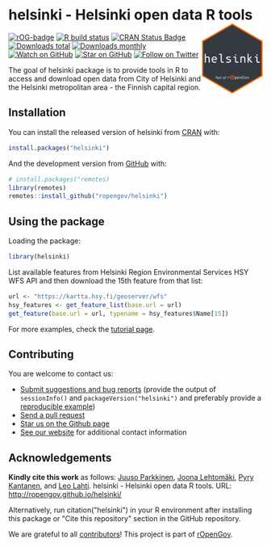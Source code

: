 
<!-- README.md is generated from README.Rmd. Please edit that file -->

# helsinki - Helsinki open data R tools <a href="https://ropengov.github.io/helsinki/"><img src="man/figures/logo.png" align="right" height="139"/></a>

<!-- badges: start -->

[![rOG-badge](https://ropengov.github.io/rogtemplate/reference/figures/ropengov-badge.svg)](https://ropengov.org/)
[![R build
status](https://github.com/rOpenGov/helsinki/workflows/R-CMD-check/badge.svg)](https://github.com/rOpenGov/helsinki/actions)
[![CRAN Status
Badge](https://www.r-pkg.org/badges/version/helsinki)](https://www.r-pkg.org/pkg/helsinki)
[![Downloads
total](http://cranlogs.r-pkg.org/badges/grand-total/helsinki)](https://cran.r-project.org/package=helsinki)
[![Downloads
monthly](https://cranlogs.r-pkg.org/badges/helsinki)](https://www.r-pkg.org/pkg/helsinki)
[![Watch on
GitHub](https://img.shields.io/github/watchers/ropengov/helsinki.svg?style=social)](https://github.com/ropengov/helsinki/watchers)
[![Star on
GitHub](https://img.shields.io/github/stars/ropengov/helsinki.svg?style=social)](https://github.com/ropengov/helsinki/stargazers)
[![Follow on
Twitter](https://img.shields.io/twitter/follow/ropengov.svg?style=social)](https://twitter.com/intent/follow?screen_name=ropengov)
<!-- badges: end -->

The goal of helsinki package is to provide tools in R to access and download open data from City of Helsinki and the Helsinki metropolitan area - the Finnish capital region.

## Installation

You can install the released version of helsinki from [CRAN](https://CRAN.R-project.org) with:

``` r
install.packages("helsinki")
```

And the development version from [GitHub](https://github.com/) with:

``` r
# install.packages("remotes)
library(remotes)
remotes::install_github("ropengov/helsinki")
```

## Using the package

Loading the package:

``` r
library(helsinki)
```

List available features from Helsinki Region Environmental Services HSY WFS API and then download the 15th feature from that list:

``` r
url <- "https://kartta.hsy.fi/geoserver/wfs"
hsy_features <- get_feature_list(base.url = url)
get_feature(base.url = url, typename = hsy_features$Name[15])
```

For more examples, check the [tutorial page](http://ropengov.github.io/helsinki/articles/helsinki_tutorial.html).

## Contributing

You are welcome to contact us:

- [Submit suggestions and bug
  reports](https://github.com/ropengov/helsinki/issues) (provide the
  output of `sessionInfo()` and `packageVersion("helsinki")` and
  preferably provide a [reproducible
  example](http://adv-r.had.co.nz/Reproducibility.html))
- [Send a pull request](https://github.com/ropengov/helsinki/)
- [Star us on the Github page](https://github.com/ropengov/helsinki/)
- [See our website](https://ropengov.org/community/) for additional
  contact information

## Acknowledgements

**Kindly cite this work** as follows: [Juuso Parkkinen](https://github.com/ouzor), [Joona Lehtomäki](https://github.com/jlehtoma), [Pyry Kantanen](https://github.com/pitkant), and [Leo Lahti](https://github.com/antagomir). helsinki - Helsinki open data R tools. URL: <http://ropengov.github.io/helsinki/>

Alternatively, run citation("helsinki") in your R environment after installing this package or "Cite this repository" section in the GitHub repository.

We are grateful to all [contributors](https://github.com/rOpenGov/helsinki/graphs/contributors)! This project is part of [rOpenGov](https://ropengov.org).
